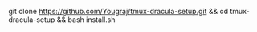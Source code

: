 git clone https://github.com/Yougraj/tmux-dracula-setup.git && cd tmux-dracula-setup && bash install.sh
